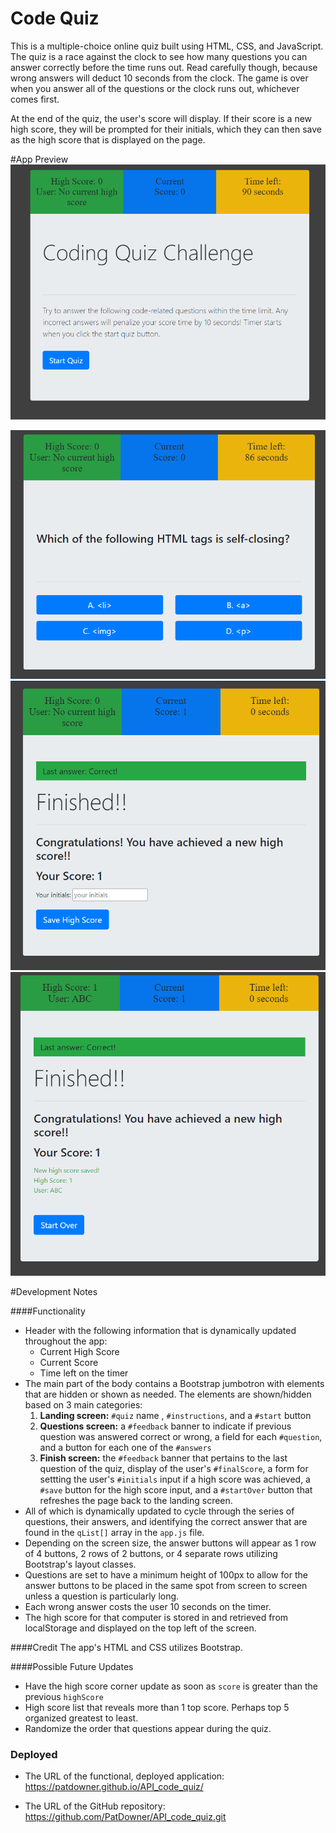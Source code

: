 # Code Quiz

This is a multiple-choice online quiz built using HTML, CSS, and JavaScript. The quiz is a race against the clock to see how many questions you can answer correctly before the time runs out. Read carefully though, because wrong answers will deduct 10 seconds from the clock. The game is over when you answer all of the questions or the clock runs out, whichever comes first.

At the end of the quiz, the user's score will display. If their score is a new high score, they will be prompted for their initials, which they can then save as the high score that is displayed on the page.

#App Preview
![landing screen](./Assets/images/landing_screen.png)

![questions screen](./Assets/images/questions_screen.png)
![finish screen](./Assets/images/finish_screen.png)
![submitted high score](./Assets/images/submitted_high_score.png)

#Development Notes

####Functionality

* Header with the following information that is dynamically updated throughout the app:
  - Current High Score
  - Current Score
  - Time left on the timer
* The main part of the body contains a Bootstrap jumbotron with elements that are hidden or shown as needed. The elements are shown/hidden based on 3 main categories:
    1. **Landing screen:** `#quiz` name , `#instructions`, and a `#start` button
    2. **Questions screen:** a `#feedback` banner to indicate if previous question was answered correct or wrong, a field for each `#question`, and a button for each one of the `#answers`
    3. **Finish screen:** the `#feedback` banner that pertains to the last question of the quiz, display of the user's `#finalScore`, a form for settting the user's `#initials` input if a high score was achieved, a `#save` button for the high score input, and a `#startOver` button that refreshes the page back to the landing screen.
* All of which is dynamically updated to cycle through the series of questions, their answers, and identifying the correct answer that are found in the `qList[]` array in the `app.js` file.
* Depending on the screen size, the answer buttons will appear as 1 row of 4 buttons, 2 rows of 2 buttons, or 4 separate rows utilizing Bootstrap's layout classes.
* Questions are set to have a minimum height of 100px to allow for the answer buttons to be placed in the same spot from screen to screen unless a question is particularly long.
* Each wrong answer costs the user 10 seconds on the timer.
* The high score for that computer is stored in and retrieved from localStorage and displayed on the top left of the screen.

####Credit
The app's HTML and CSS utilizes Bootstrap.

####Possible Future Updates
* Have the high score corner update as soon as `score` is greater than the previous `highScore`
* High score list that reveals more than 1 top score. Perhaps top 5 organized greatest to least.
* Randomize the order that questions appear during the quiz.

### Deployed

* The URL of the functional, deployed application:
https://patdowner.github.io/API_code_quiz/

* The URL of the GitHub repository:
https://github.com/PatDowner/API_code_quiz.git